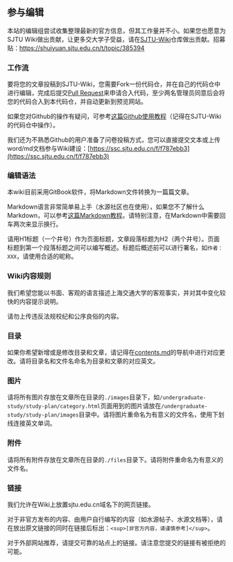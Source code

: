 ## 参与编辑

本站的编辑组尝试收集整理最新的官方信息，但其工作量并不小。如果您也愿意为SJTU Wiki做出贡献，让更多交大学子受益，请在[SJTU-Wiki](https://github.com/SJTU-Geek/SJTU-Wiki)仓库做出贡献。招募贴：https://shuiyuan.sjtu.edu.cn/t/topic/385394

### 工作流

要将您的文章投稿到SJTU-Wiki，您需要Fork一份代码仓，并在自己的代码仓中进行编辑，完成后提交[Pull Request](https://github.com/SJTU-Geek/SJTU-Wiki/pulls)来申请合入代码，至少两名管理员同意后会将您的代码合入到本代码仓，并自动更新到预览网站。

如果您对Github的操作有疑问，可参考[这篇Github使用教程](https://github.com/jynew/jynew/wiki/%E5%86%99%E7%BB%99%E6%96%B0%E6%89%8B%E7%9A%84%E9%87%91%E7%BE%A4%E9%87%8D%E5%88%B6%E7%89%88github%E4%BD%BF%E7%94%A8%E6%95%99%E7%A8%8B)（记得在SJTU-Wiki的代码仓中操作）。

我们还为不熟悉Github的用户准备了问卷投稿方式，您可以直接提交文本或上传word/md文档参与Wiki建设：[https://ssc.sjtu.edu.cn/f/f787ebb3](https://ssc.sjtu.edu.cn/f/f787ebb3)

### 编辑语法

本wiki目前采用GitBook软件，将Markdown文件转换为一篇篇文章。

Markdown语言非常简单易上手（水源社区也在使用），如果您不了解什么Markdown，可以参考[这篇Markdown教程](https://soc.ustc.edu.cn/Digital/2024/lab0/markdown/)。请特别注意，在Markdown中需要回车两次来显示换行。

请用H1标题（一个井号）作为页面标题，文章段落标题为H2（两个井号）。页面标题到第一个段落标题之间可以编写概述。标题后概述前可以进行署名，如`作者：XXX`，请使用合适的昵称。

### Wiki内容规则

我们希望您能以书面、客观的语言描述上海交通大学的客观事实，并对其中变化较快的内容提示说明。

请勿上传违反法规校纪和公序良俗的内容。

### 目录

如果你希望新增或是修改目录和文章，请记得在[contents.md](contents.md)的导航中进行对应更改。请将目录名和文件名命名为目录和文章的对应英文。

### 图片

请将所有图片存放在文章所在目录的`./images`目录下，如`/undergraduate-study/study-plan/category.html`页面用到的图片请放在`/undergraduate-study/study-plan/images`目录中。请将图片重命名为有意义的文件名，使用下划线连接英文单词。

###  附件

请将所有附件存放在文章所在目录的`./files`目录下。请将附件重命名为有意义的文件名。

### 链接

我们允许在Wiki上放置sjtu.edu.cn域名下的网页链接。

对于非官方发布的内容、由用户自行编写的内容（如水源帖子、水源文档等），请在放出原文链接的同时在链接后标出：`<sup>[非官方内容，请谨慎参考]</sup>`。

对于外部网站推荐，请提交可靠的站点上的链接。请注意您提交的链接有被拒绝的可能。
